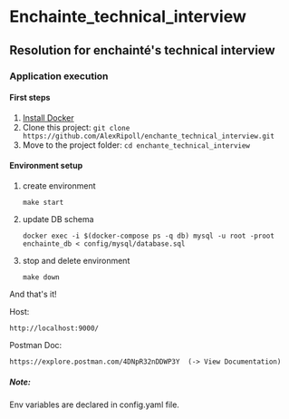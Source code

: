 # Enchainte_technical_interview

## Resolution for enchainté's technical interview

### Application execution

#### First steps

1. [Install Docker](https://www.docker.com/get-started)
2. Clone this project: `git clone https://github.com/AlexRipoll/enchante_technical_interview.git`
3. Move to the project folder: `cd enchante_technical_interview`

#### Environment setup

1. create environment

    `make start`
       
2. update DB schema

    `docker exec -i $(docker-compose ps -q db) mysql -u root -proot enchainte_db < config/mysql/database.sql`
    
3. stop and delete environment

    `make down`
    
And that's it!

Host:

    http://localhost:9000/
    
Postman Doc:
    
    https://explore.postman.com/4DNpR32nDDWP3Y  (-> View Documentation)
        

##### Note:

Env variables are declared in config.yaml file.